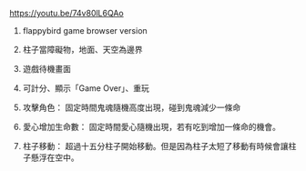 https://youtu.be/74v80lL6QAo


1. flappybird game browser version

2. 柱子當障礙物，地面、天空為邊界

3. 遊戲待機畫面
4. 可計分、顯示「Game Over」、重玩
5. 攻擊角色：
固定時間鬼魂隨機高度出現，碰到鬼魂減少一條命
6. 愛心增加生命數：
固定時間愛心隨機出現，若有吃到增加一條命的機會。
7. 柱子移動：
超過十五分柱子開始移動。但是因為柱子太短了移動有時候會讓柱子懸浮在空中。
